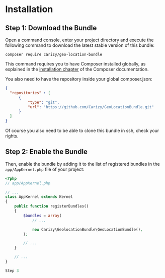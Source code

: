 Installation
============

Step 1: Download the Bundle
---------------------------
Open a command console, enter your project directory and execute the
following command to download the latest stable version of this bundle:

```console
composer require carizy/geo-location-bundle
```

This command requires you to have Composer installed globally, as explained
in the [installation chapter](https://getcomposer.org/doc/00-intro.md)
of the Composer documentation.

You also need to have the repository inside your global composer.json:

```json
{
  "repositories" : [
      {
          "type": "git",
          "url": "https://github.com/Carizy/GeoLocationBundle.git"
      } 
  ]
}
```
Of course you also need to be able to clone this bundle in ssh, check your rights.

Step 2: Enable the Bundle
-------------------------

Then, enable the bundle by adding it to the list of registered bundles
in the `app/AppKernel.php` file of your project:

```php
<?php
// app/AppKernel.php

// ...
class AppKernel extends Kernel
{
    public function registerBundles()
    {
        $bundles = array(
            // ...

            new Carizy\GeolocationBundle\GeoLocationBundle(),
        );

        // ...
    }

    // ...
}

Step 3
